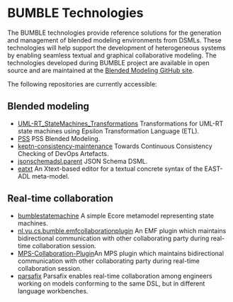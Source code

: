 ---
---

# BUMBLE Technologies
The BUMBLE technologies provide reference solutions for the generation and management of blended modeling environments from DSMLs. These technologies will help support the development of heterogeneous systems by enabling seamless textual and graphical collaborative modeling. The technologies developed during BUMBLE project are available in open source and are maintained at the <a href="https://github.com/blended-modeling">Blended Modeling GitHub site</a>.

The following repositories are currently accessible:

## Blended modeling

* [UML-RT_StateMachines_Transformations](https://github.com/blended-modeling/UML-RT_StateMachines_Transformations) Transformations for UML-RT state machines using Epsilon Transformation Language (ETL).
* [PSS](https://github.com/blended-modeling/PSS) PSS Blended Modeling.
* [keptn-consistency-maintenance](https://github.com/blended-modeling/keptn-consistency-maintenance) Towards Continuous Consistency Checking of DevOps Artefacts.
* [jsonschemadsl.parent](https://github.com/blended-modeling/jsonschemadsl.parent) JSON Schema DSML.
* [eatxt](https://github.com/blended-modeling/eatxt) An Xtext-based editor for a textual concrete syntax of the EAST-ADL meta-model.

## Real-time collaboration 

* [bumblestatemachine](https://github.com/blended-modeling/bumblestatemachine) A simple Ecore metamodel representing state machines.  
* [nl.vu.cs.bumble.emfcollaborationplugin](https://github.com/blended-modeling/nl.vu.cs.bumble.emfcollaborationplugin) An EMF plugin which maintains bidirectional communication with other collaborating party during real-time collaboration session.  
* [MPS-Collaboration-Plugin](https://github.com/blended-modeling/MPS-Collaboration-Plugin/tree/development)An MPS plugin which maintains bidirectional communication with other collaborating party during real-time collaboration session.    
* [parsafix](https://github.com/blended-modeling/parsafix) Parsafix enables real-time collaboration among engineers working on models conforming to the same DSL, but in different language workbenches.
